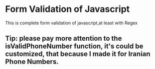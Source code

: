 # Form Validation of Javascript

 This is complete form validation of javascript,at least with Regex

 ## Tip: please pay more attention to the isValidPhoneNumber function, it's could be customized, that because I made it for Iranian Phone Numbers.
